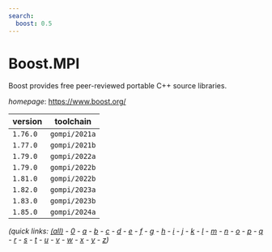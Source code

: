 ```yaml
---
search:
  boost: 0.5
---
```

# Boost.MPI

Boost provides free peer-reviewed portable C++ source libraries.

*homepage*: <https://www.boost.org/>

version | toolchain
--------|----------
``1.76.0`` | ``gompi/2021a``
``1.77.0`` | ``gompi/2021b``
``1.79.0`` | ``gompi/2022a``
``1.79.0`` | ``gompi/2022b``
``1.81.0`` | ``gompi/2022b``
``1.82.0`` | ``gompi/2023a``
``1.83.0`` | ``gompi/2023b``
``1.85.0`` | ``gompi/2024a``


*(quick links: [(all)](../index.md) - [0](../0/index.md) - [a](../a/index.md) - [b](../b/index.md) - [c](../c/index.md) - [d](../d/index.md) - [e](../e/index.md) - [f](../f/index.md) - [g](../g/index.md) - [h](../h/index.md) - [i](../i/index.md) - [j](../j/index.md) - [k](../k/index.md) - [l](../l/index.md) - [m](../m/index.md) - [n](../n/index.md) - [o](../o/index.md) - [p](../p/index.md) - [q](../q/index.md) - [r](../r/index.md) - [s](../s/index.md) - [t](../t/index.md) - [u](../u/index.md) - [v](../v/index.md) - [w](../w/index.md) - [x](../x/index.md) - [y](../y/index.md) - [z](../z/index.md))*

